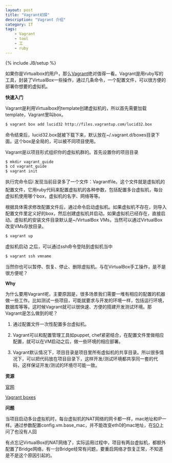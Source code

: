 ```yaml
---
layout: post
title: "Vagrant初探"
description: "Vagrant 介绍"
category: IT
tags: 
    - Vagrant
    - tool
    - 工
    - ruby
---
```

{% include JB/setup %}

如果你是Virtualbox的用户，那么[Vagrant](http://www.vagrantup.com/ "Vagrant")绝对值得一看。Vagrant是用ruby写的工具，封装了VirtualBox一些操作，通过几条命令，一个配置文件，可以很方便的部署你想要的虚拟机。

**快速入门**

Vagrant是利用Virtualbox的template创建虚拟机的，所以首先需要加载template，Vagrant里叫box。

```bash
$ vagrant box add lucid32 http://files.vagrantup.com/lucid32.box
```

命令结束后，lucid32.box就被下载下来，默认放在~/.vagrant.d/boxes目录下面。这个box是全局的，可以被不同项目使用。

Vagrant是以项目形式组织你的虚拟机群的。首先设置你的项目目录

```bash
$ mkdir vagrant_guide
$ cd vagrant_guide
$ vagrant init
```

执行完命令后ï   发现当前目录多了一个文件：Vagrantfile。这个文件就是虚拟机的配置文件，它用ruby代码来配置虚拟机的各种参数，包括配置多台虚拟机，每台虚拟机使用哪个box，虚拟机的名字、网络等等。

根据具体需求修改配置文件后，通过命令启动虚拟机。如果虚拟机不存在，则导入配置文件里定义好的box，然后创建虚拟机并启动。如果虚拟机已经存在，直接启动。虚拟机的安装文件目录默认是~/VirtualBox VMs，当然可以通过VirtualBox改变VMs存放目录。

```bash
$ vagrant up
```

虚拟机启动  之后，可以通过ssh命令登陆到虚拟机当中

```bash
$ vagrant ssh vmname
```

当然你也可以暂停、恢复、停止、删除虚拟机。与在VirtualBox手工操作，是不是很方便呢？


**Why**

为什么要用Vagrant呢，主要原因是，很多场景我们需要一堆有相应的配置的机器做一些工作。比如测试一些项目，可能就要求与开发的环境一样，包括运行环境，数据库等等。这时候Vagrant就可以很快速、方便的搭建开发测试环境。那Vagrant是怎么做到的呢？

1. 通过配置文件一次性配置多台虚拟机。

2. Vagrant可以和配置管理工具如puppet, chef紧密结合，在配置文件里做相应配置，就可以在VM启动之后，做一些环境的相应部署。

3. Vagrant默认情况下，项目目录是项目里所有虚拟机的共享目录。所以很多情况下，可以把代码放在项目目录下，这样开发/测试环境都共享同一套的代码，这样保证开发/测试的环境尽可能一致。

**资源**

[官网](http://www.vagrantup.com/ "官网")

[Vagrant boxes](http://www.vagrantbox.es/ "Vagrant boxes")

**问题**

当项目启动多台虚拟机时，每台虚拟机的NAT网络的网卡都一样，mac地址和IP一样。通过参数配置config.vm.base_mac，并不能改变eth0的mac地址，在[SO](http://stackoverflow.com/questions/14050795/vagrant-config-vm-base-mac-doesnt-work "SO")上问了也没有人回

有点忘记VirtualBox的NAT网络了，实际运用过程中，项目有两台虚拟机，都额外配置了Bridge网络，有一台Bridge经常有问题，要重启网络才恢复正常，不知道是不是这个原因引起的。
